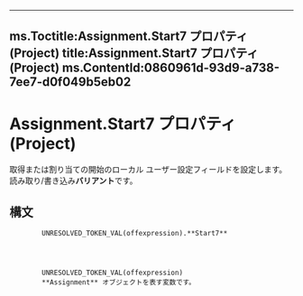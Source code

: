 

---
ms.Toctitle:Assignment.Start7 プロパティ (Project)
title:Assignment.Start7 プロパティ (Project)
ms.ContentId:0860961d-93d9-a738-7ee7-d0f049b5eb02
---
# Assignment.Start7 プロパティ (Project)




取得または割り当ての開始のローカル ユーザー設定フィールドを設定します。読み取り/書き込み**バリアント**です。

## 構文

            UNRESOLVED_TOKEN_VAL(offexpression).**Start7**




            UNRESOLVED_TOKEN_VAL(offexpression)
            **Assignment** オブジェクトを表す変数です。




